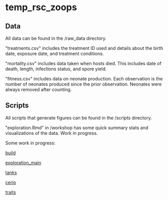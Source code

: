 # temp_rsc_zoops

## Data

All data can be found in the /raw_data directory.

"treatments.csv" includes the treatment ID used and details about the birth date, exposure date, and treatment conditions.

"mortality.csv" includes data taken when hosts died. This includes date of death, length, infections status, and spore yield.

"fitness.csv" includes data on neonate production. Each observation is the number of neonates produced since the prior observation. Neonates were always removed after counting. 

## Scripts

All scripts that generate figures can be found in the /scripts directory.

"exploration.Rmd" in /workshop has some quick summary stats and visualizations of the data. Work in progress.

Some work in progress:

[build](/build.html)

[exploration_main](/workshop/exploration_main.html)

[tanks](/workshop/tanks.html)

[cerio](/workshop/cerio.html)

[traits](/workshop/traits.html)
